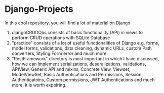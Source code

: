 # Django-Projects

In this cool repository, you will find a lot of material on Django
1. djangoCRUDOps consists of basic functionality (API) in views to perform CRUD operations with SQLite Database  
2. "practice" consists of a lot of useful functionalities of Django e.g. forms, model forms, validations, data cleaning, dynamic URLs, custom Path converters, Styling Form error and much more
3. "RestFramework" directory is most important in which I have discussed, how we can implement serializations, deseralizations, validations, APIView, Generic API and mixins, Concrete View, Viewset, ModelViewSet, Basic Authentications and Permissions, Session Authenticatoins, Custom permissions, JWT Authentications and much more, it is worth expolring.   
